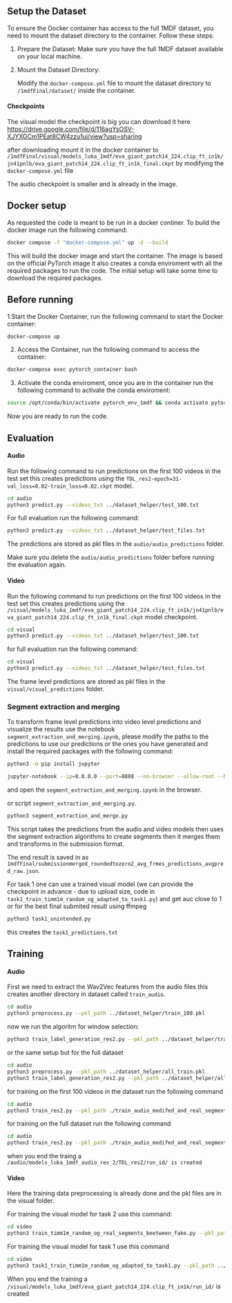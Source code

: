 
## Setup the Dataset

To ensure the Docker container has access to the full 1MDF dataset, you need to mount the dataset directory to the container. Follow these steps:

1. Prepare the Dataset: Make sure you have the full 1MDF dataset available on your local machine.

2.	Mount the Dataset Directory:

    Modify the ```docker-compose.yml``` file to mount the dataset directory to ``/1mdfFinal/dataset/`` inside the container. 

#### Checkpoints
The visual model the checkpoint is big you can download it here 
https://drive.google.com/file/d/116agYsOSV-XJYXGCm1PEat8CW4zzu1ui/view?usp=sharing

after downloading mount it in the docker container to ```/1mdfFinal/visual/models_luka_1mdf/eva_giant_patch14_224.clip_ft_in1k/jn41pnlb/eva_giant_patch14_224.clip_ft_in1k_final.ckpt``` by modifying the ```docker-compose.yml``` file

The audio checkpoint is smaller and is already in the image.

## Docker setup

As requested the code is meant to be run in a docker continer. To build the docker image run the following command:

```bash
docker compose -f "docker-compose.yml" up -d --build 
```

This will build the docker image and start the container. The image is based on the official PyTorch image it also creates a conda enviroment with all the required packages to run the code. The initial setup will take some time to download the required packages.


## Before running 

1.Start the Docker Container, run the following command to start the Docker container:

```bash
docker-compose up
```

2. Access the Container, run the following command to access the container:

```bash
docker-compose exec pytorch_container bash
```

3. Activate the conda enviroment, once you are in the container run the following command to activate the conda enviroment:

```bash
source /opt/conda/bin/activate pytorch_env_1mdf && conda activate pytorch_env_1mdf
```

Now you are ready to run the code.

## Evaluation
#### Audio

Run the following command to run predictions on the first 100 videos in the test set this creates predictions using the ``TDL_res2-epoch=31-val_loss=0.02-train_loss=0.02.ckpt`` model.

```bash
cd audio
python3 predict.py --videos_txt ../dataset_helper/test_100.txt
```


For full evaluation run the following command:

```bash
python3 predict.py --videos_txt ../dataset_helper/test_files.txt
```

The predictions are stored as pkl files in the ``audio/audio_predictions`` folder.

Make sure you delete the ``audio/audio_predictions`` folder before running the evaluation again.


#### Video


Run the following command to run predictions on the first 100 videos in the test set this creates predictions using the ``/visual/models_luka_1mdf/eva_giant_patch14_224.clip_ft_in1k/jn41pnlb/eva_giant_patch14_224.clip_ft_in1k_final.ckpt`` model checkpoint.

```bash
cd visual
python3 predict.py --videos_txt ../dataset_helper/test_100.txt
```

for full evaluation run the following command:

```bash
cd visual
python3 predict.py --videos_txt ../dataset_helper/test_files.txt
```

The frame level predictions are stored as pkl files in the ``visual/visual_predictions`` folder.


### Segment extraction and merging

To transform frame level predictions into video level predictions and visualize the results 
use the notebook ``segment_extraction_and_merging.ipynb``, please modify the paths to the predictions to use our predictions or the ones you have generated and install the required packages with the following command:

```bash
python3 -m pip install jupyter
```

```bash
jupyter-notebook --ip=0.0.0.0 --port=8888 --no-browser --allow-root --NotebookApp.token='' --NotebookApp.password=''
```

and open the ``segment_extraction_and_merging.ipynb`` in the browser.




or script ``segment_extraction_and_merging.py``.

```bash
python3 segment_extraction_and_merge.py
```


This script takes the predictions from the audio and video models then uses the segment extraction algorithms to create segments then it merges them and transforms in the submission format.

The end result is saved in as ```1mdfFinal/submissionmerged_roundedtozero2_avg_frmes_predictions_avgpred_raw.json```.


For task 1 one can use a trained visual model (we can provide the checkpoint in advance - due to upload size, code in ```task1_train_timm1m_random_og_adapted_to_task1.py```) and get auc close to 1
or for the best final submited result using ffmpeg
```bash
python3 task1_unintended.py
```

this creates the ```task1_predictions.txt```



## Training 

#### Audio

First we need to extract the Wav2Vec features from the audio files this creates another directory in dataset called ``train_audio``.
    
```bash
cd audio
python3 preprocess.py --pkl_path ../dataset_helper/train_100.pkl
```

now we run the algoritm for window selection:

```bash
python3 train_label_generation_res2.py --pkl_path ../dataset_helper/train_100.pkl --output_pkl ./train_audio_modifed_and_real_segments_res2_100.pkl
```

or the same setup but for the full dataset

```bash
cd audio
python3 preprocess.py --pkl_path ../dataset_helper/all_train.pkl
python3 train_label_generation_res2.py --pkl_path ../dataset_helper/all_train.pkl --output_pkl ./train_audio_modifed_and_real_segments_res2.pkl
```


for training on the first 100 videos in the dataset run the following command
    
```bash
cd audio
python3 train_res2.py --pkl_path ./train_audio_modifed_and_real_segments_res2_100.pkl
```

for training on the full dataset run the following command

```bash
cd audio
python3 train_res2.py --pkl_path ./train_audio_modifed_and_real_segments_res2.pkl
```

when you end the traing a ``/audio/models_luka_1mdf_audio_res_2/TDL_res2/run_id/ is created ``


#### Video

Here the training data preprocessing is already done and the pkl files are in the visual folder.

For training the visual model for task 2 use this command:
```bash
cd video
python3 train_timm1m_random_og_real_segments_beetween_fake.py --pkl_path ./only_visual_with_duplicate_so_its_easier_to_load_w_real_segments_beetween_fake_plus_15_percof_real_splited.pkl
```


For training the visual model for task 1 use this command
```bash
cd video
python3 task1_train_timm1m_random_og_adapted_to_task1.py --pkl_path ../dataset/all_train.pkl
```

When you end the training a ``/visual/models_luka_1mdf/eva_giant_patch14_224.clip_ft_in1k/run_id/`` is created


